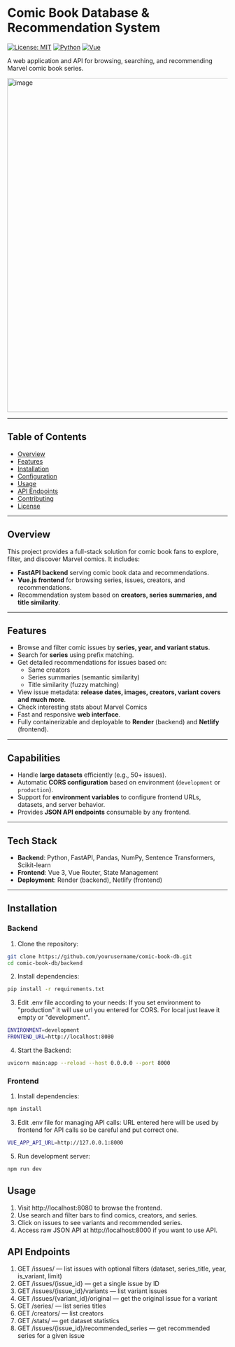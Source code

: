 # Comic Book Database & Recommendation System

[![License: MIT](https://img.shields.io/badge/License-MIT-yellow.svg)](LICENSE)
[![Python](https://img.shields.io/badge/Python-3.11-blue)](https://www.python.org/)
[![Vue](https://img.shields.io/badge/Vue-3-green)](https://vuejs.org/)

A web application and API for browsing, searching, and recommending Marvel comic book series.

<img width="1563" height="763" alt="image" src="https://github.com/user-attachments/assets/fbbaf39b-cadc-4dd4-8ac2-56c1b488827b" />

---

## Table of Contents

- [Overview](#overview)  
- [Features](#features)  
- [Installation](#installation)  
- [Configuration](#configuration)  
- [Usage](#usage)  
- [API Endpoints](#api-endpoints)  
- [Contributing](#contributing)  
- [License](#license)  

---

## Overview

This project provides a full-stack solution for comic book fans to explore, filter, and discover Marvel comics. It includes:

- **FastAPI backend** serving comic book data and recommendations.  
- **Vue.js frontend** for browsing series, issues, creators, and recommendations.  
- Recommendation system based on **creators, series summaries, and title similarity**.  

---

## Features

- Browse and filter comic issues by **series, year, and variant status**.  
- Search for **series** using prefix matching.  
- Get detailed recommendations for issues based on:
  - Same creators  
  - Series summaries (semantic similarity)  
  - Title similarity (fuzzy matching)  
- View issue metadata: **release dates, images, creators, variant covers and much more**.
- Check interesting stats about Marvel Comics
- Fast and responsive **web interface**.  
- Fully containerizable and deployable to **Render** (backend) and **Netlify** (frontend).  
---

## Capabilities

- Handle **large datasets** efficiently (e.g., 50+ issues).  
- Automatic **CORS configuration** based on environment (`development` or `production`).  
- Support for **environment variables** to configure frontend URLs, datasets, and server behavior.  
- Provides **JSON API endpoints** consumable by any frontend.
  
---

## Tech Stack

- **Backend**: Python, FastAPI, Pandas, NumPy, Sentence Transformers, Scikit-learn  
- **Frontend**: Vue 3, Vue Router, State Management  
- **Deployment**: Render (backend), Netlify (frontend)
  
---

## Installation

### Backend

1. Clone the repository:

```bash
git clone https://github.com/yourusername/comic-book-db.git
cd comic-book-db/backend
```

2. Install dependencies:
```bash
pip install -r requirements.txt

```

3. Edit .env file according to your needs:
If you set environment to "production" it will use url you entered for CORS.
For local just leave it empty or "development".
```bash
ENVIRONMENT=development
FRONTEND_URL=http://localhost:8080

```
4. Start the Backend:
```bash
uvicorn main:app --reload --host 0.0.0.0 --port 8000

```
### Frontend
1. Install dependencies:
```bash
npm install

```
3. Edit .env file for managing API calls:
URL entered here will be used by frontend for API calls so be careful and put correct one.
```bash
VUE_APP_API_URL=http://127.0.0.1:8000

```
5. Run development server:
```bash
npm run dev

```

## Usage
1. Visit http://localhost:8080 to browse the frontend.
2. Use search and filter bars to find comics, creators, and series.
3. Click on issues to see variants and recommended series.
4. Access raw JSON API at http://localhost:8000 if you want to use API.

## API Endpoints
1. GET /issues/ — list issues with optional filters (dataset, series_title, year, is_variant, limit)
2. GET /issues/{issue_id} — get a single issue by ID
3. GET /issues/{issue_id}/variants — list variant issues
4. GET /issues/{variant_id}/original — get the original issue for a variant
5. GET /series/ — list series titles
6. GET /creators/ — list creators
7. GET /stats/ — get dataset statistics
8. GET /issues/{issue_id}/recommended_series — get recommended series for a given issue
